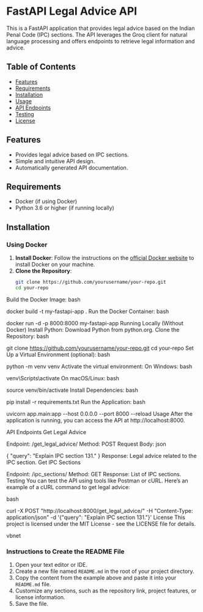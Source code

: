 # FastAPI Legal Advice API

This is a FastAPI application that provides legal advice based on the Indian Penal Code (IPC) sections. The API leverages the Groq client for natural language processing and offers endpoints to retrieve legal information and advice.

## Table of Contents

- [Features](#features)
- [Requirements](#requirements)
- [Installation](#installation)
- [Usage](#usage)
- [API Endpoints](#api-endpoints)
- [Testing](#testing)
- [License](#license)

## Features

- Provides legal advice based on IPC sections.
- Simple and intuitive API design.
- Automatically generated API documentation.

## Requirements

- Docker (if using Docker)
- Python 3.6 or higher (if running locally)

## Installation

### Using Docker

1. **Install Docker**: Follow the instructions on the [official Docker website](https://www.docker.com/get-started) to install Docker on your machine.
2. **Clone the Repository**:
   ```bash
   git clone https://github.com/yourusername/your-repo.git
   cd your-repo
Build the Docker Image:
bash

docker build -t my-fastapi-app .
Run the Docker Container:
bash

docker run -d -p 8000:8000 my-fastapi-app
Running Locally (Without Docker)
Install Python: Download Python from python.org.
Clone the Repository:
bash

git clone https://github.com/yourusername/your-repo.git
cd your-repo
Set Up a Virtual Environment (optional):
bash

python -m venv venv
Activate the virtual environment:
On Windows:
bash

venv\Scripts\activate
On macOS/Linux:
bash

source venv/bin/activate
Install Dependencies:
bash

pip install -r requirements.txt
Run the Application:
bash

uvicorn app.main:app --host 0.0.0.0 --port 8000 --reload
Usage
After the application is running, you can access the API at http://localhost:8000.

API Endpoints
Get Legal Advice

Endpoint: /get_legal_advice/
Method: POST
Request Body:
json

{
  "query": "Explain IPC section 131."
}
Response: Legal advice related to the IPC section.
Get IPC Sections

Endpoint: /ipc_sections/
Method: GET
Response: List of IPC sections.
Testing
You can test the API using tools like Postman or cURL. Here’s an example of a cURL command to get legal advice:

bash

curl -X POST "http://localhost:8000/get_legal_advice/" -H "Content-Type: application/json" -d '{"query": "Explain IPC section 131."}'
License
This project is licensed under the MIT License - see the LICENSE file for details.

vbnet


### Instructions to Create the README File

1. Open your text editor or IDE.
2. Create a new file named `README.md` in the root of your project directory.
3. Copy the content from the example above and paste it into your `README.md` file.
4. Customize any sections, such as the repository link, project features, or license information.
5. Save the file.
